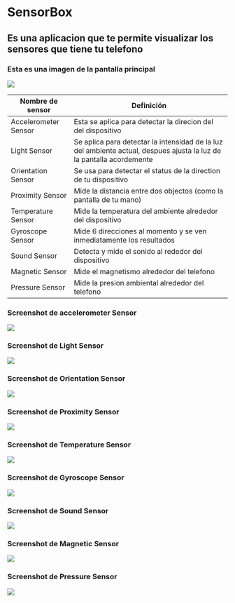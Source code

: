 # SensorBox
## Es una aplicacion que te permite visualizar los sensores que tiene tu telefono

### Esta es una imagen de la pantalla principal

![](imagenes/Screenshot_20230925-224225_SensorBox.jpg)

| Nombre de sensor                 | Definición                      |
|----------------------------------|---------------------------------|
| Accelerometer Sensor             | Esta se aplica para detectar la direcion del del dispositivo |
| Light Sensor                     | Se aplica para detectar la intensidad de la luz del ambiente actual, despues ajusta la luz de la pantalla acordemente |
| Orientation Sensor               | Se usa para detectar el status de la direction de tu dispositivo |
| Proximity Sensor                 | Mide la distancia entre dos objectos (como la pantalla de tu mano) |
| Temperature Sensor               | Mide la temperatura del ambiente alrededor del dispositivo |
| Gyroscope Sensor                 | Mide 6 direcciones al momento y se ven inmediatamente los resultados |
| Sound Sensor                     | Detecta y mide el sonido al rededor del dispositivo |
| Magnetic Sensor                  | Mide el magnetismo alrededor del telefono |
| Pressure Sensor                  | Mide la presion ambiental alrededor del telefono |

### Screenshot de accelerometer Sensor
![](imagenes/Screenshot_20230925-225923_SensorBox.jpg)

### Screenshot de Light Sensor
![](imagenes/Screenshot_20230925-230021_SensorBox.jpg)

### Screenshot de Orientation Sensor
![](imagenes/Screenshot_20230925-230039_SensorBox.jpg)

### Screenshot de Proximity Sensor 
![](imagenes/Screenshot_20230925-230143_SensorBox.jpg)

### Screenshot de Temperature Sensor
![](imagenes/Screenshot_20230925-230206_SensorBox.jpg)

### Screenshot de Gyroscope Sensor  
![](imagenes/Screenshot_20230925-230217_SensorBox.jpg)

### Screenshot de Sound Sensor 
![](imagenes/Screenshot_20230925-230246_SensorBox.jpg)

### Screenshot de Magnetic Sensor
![](imagenes/Screenshot_20230925-230021_SensorBox.jpg)

### Screenshot de Pressure Sensor
![](imagenes/Screenshot_20230925-230021_SensorBox.jpg)
